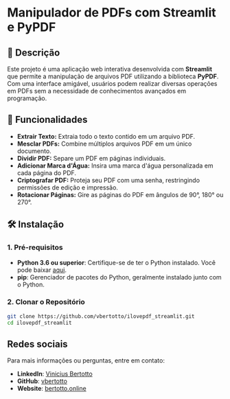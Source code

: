 # Manipulador de PDFs com Streamlit e PyPDF

## 📄 Descrição

Este projeto é uma aplicação web interativa desenvolvida com **Streamlit** que permite a manipulação de arquivos PDF utilizando a biblioteca **PyPDF**. Com uma interface amigável, usuários podem realizar diversas operações em PDFs sem a necessidade de conhecimentos avançados em programação.

## 🚀 Funcionalidades

- **Extrair Texto:** Extraia todo o texto contido em um arquivo PDF.
- **Mesclar PDFs:** Combine múltiplos arquivos PDF em um único documento.
- **Dividir PDF:** Separe um PDF em páginas individuais.
- **Adicionar Marca d'Água:** Insira uma marca d'água personalizada em cada página do PDF.
- **Criptografar PDF:** Proteja seu PDF com uma senha, restringindo permissões de edição e impressão.
- **Rotacionar Páginas:** Gire as páginas do PDF em ângulos de 90°, 180° ou 270°.

## 🛠️ Instalação

### 1. **Pré-requisitos**

- **Python 3.6 ou superior**: Certifique-se de ter o Python instalado. Você pode baixar [aqui](https://www.python.org/downloads/).
- **pip**: Gerenciador de pacotes do Python, geralmente instalado junto com o Python.

### 2. **Clonar o Repositório**

```bash
git clone https://github.com/vbertotto/ilovepdf_streamlit.git
cd ilovepdf_streamlit
```

## Redes sociais
Para mais informações ou perguntas, entre em contato:

- **LinkedIn**: [Vinicius Bertotto](https://www.linkedin.com/in/vinicius-bertotto/)
- **GitHub**: [vbertotto](https://github.com/vbertotto)
- **Website**: [bertotto.online](https://bertotto.online/)
```
